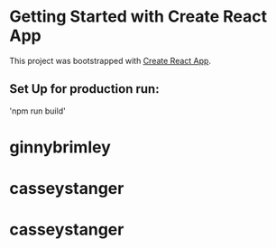 # Getting Started with Create React App

This project was bootstrapped with [Create React App](https://github.com/facebook/create-react-app).

## Set Up for production run:
'npm run build'
# ginnybrimley
# casseystanger
# casseystanger
